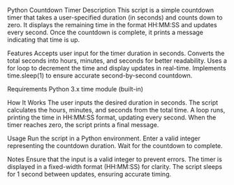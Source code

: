 Python Countdown Timer
Description
This script is a simple countdown timer that takes a user-specified duration (in seconds) and counts down to zero. It displays the remaining time in the format HH:MM:SS and updates every second. Once the countdown is complete, it prints a message indicating that time is up.

Features
Accepts user input for the timer duration in seconds.
Converts the total seconds into hours, minutes, and seconds for better readability.
Uses a for loop to decrement the time and display updates in real-time.
Implements time.sleep(1) to ensure accurate second-by-second countdown.

Requirements
Python 3.x
time module (built-in)

How It Works
The user inputs the desired duration in seconds.
The script calculates the hours, minutes, and seconds from the total time.
A loop runs, printing the time in HH:MM:SS format, updating every second.
When the timer reaches zero, the script prints a final message.

Usage
Run the script in a Python environment.
Enter a valid integer representing the countdown duration.
Wait for the countdown to complete.

Notes
Ensure that the input is a valid integer to prevent errors.
The timer is displayed in a fixed-width format (HH:MM:SS) for clarity.
The script sleeps for 1 second between updates, ensuring accurate timing.
